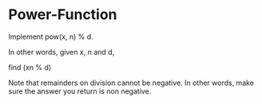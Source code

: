# Power-Function

Implement pow(x, n) % d.

In other words, given x, n and d,

find (xn % d)

Note that remainders on division cannot be negative.
In other words, make sure the answer you return is non negative.
